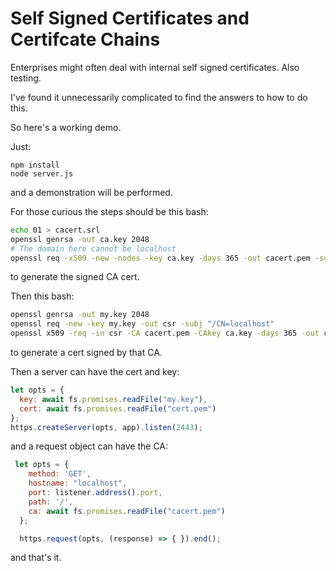 # Self Signed Certificates and Certifcate Chains

Enterprises might often deal with internal self signed
certificates. Also testing.

I've found it unnecessarily complicated to find the answers to how to
do this.

So here's a working demo.

Just:

```
npm install
node server.js
```

and a demonstration will be performed.

For those curious the steps should be this bash:

```bash
echo 01 > cacert.srl
openssl genrsa -out ca.key 2048
# The domain here cannot be localhost
openssl req -x509 -new -nodes -key ca.key -days 365 -out cacert.pem -subj "/CN=example.com"
```

to generate the signed CA cert.

Then this bash:

```bash
openssl genrsa -out my.key 2048
openssl req -new -key my.key -out csr -subj "/CN=localhost"
openssl x509 -req -in csr -CA cacert.pem -CAkey ca.key -days 365 -out cert.pem
```

to generate a cert signed by that CA.

Then a server can have the cert and key:

```javascript
let opts = { 
  key: await fs.promises.readFile("my.key"),
  cert: await fs.promises.readFile("cert.pem")
};
https.createServer(opts, app).listen(2443);
```

and a request object can have the CA:

```javascript
 let opts = {
    method: 'GET',
    hostname: "localhost",
    port: listener.address().port,
    path: '/',
    ca: await fs.promises.readFile("cacert.pem")
  };

  https.request(opts, (response) => { }).end();
```

and that's it.
